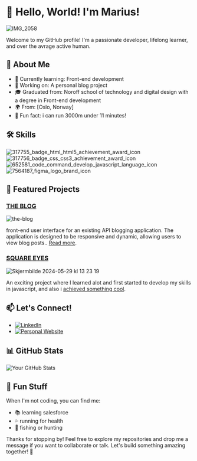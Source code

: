 
# 👋 Hello, World! I'm Marius!
![IMG_2058](https://github.com/marroe01284/marroe01284/assets/143086706/5e328363-fe25-42c8-a94c-7d0bef8cab0e)



Welcome to my GitHub profile! I'm a passionate developer, lifelong learner, and over the avrage active human.

## 🚀 About Me

- 🌱 Currently learning: Front-end development
- 💼 Working on: A personal blog project
- 🎓 Graduated from: Noroff school of technology and digital design  with a degree in Front-end development
- 🌍 From: [Oslo, Norway]
- 🧠 Fun fact: i can run 3000m under 11 minutes!

## 🛠️ Skills

![317755_badge_html_html5_achievement_award_icon](https://github.com/marroe01284/marroe01284/assets/143086706/39e1cca1-50b6-46a4-8e9e-a414ce2af921)![317756_badge_css_css3_achievement_award_icon](https://github.com/marroe01284/marroe01284/assets/143086706/a1cd93c5-29d3-4855-8546-ca7acb5d52cf)
![652581_code_command_develop_javascript_language_icon](https://github.com/marroe01284/marroe01284/assets/143086706/9600521e-b804-421c-951e-ac5e868e9383)![7564187_figma_logo_brand_icon](https://github.com/marroe01284/marroe01284/assets/143086706/496dfdd3-7002-49a9-a294-16b7464567a3)



## 🌟 Featured Projects

### [THE BLOG](https://github.com/marroe01284/The-Blog.git)
![the-blog](https://github.com/marroe01284/marroe01284/assets/143086706/4e0a3d53-c16f-4486-abdf-ac23784afd87)

front-end user interface for an existing API blogging application. The application is designed to be responsive and dynamic, allowing users to view blog posts.. [Read more](https://github.com/marroe01284/The-Blog).

### [SQUARE EYES](https://github.com/marroe01284/CA-task-JS.git)
![Skjermbilde 2024-05-29 kl  13 23 19](https://github.com/marroe01284/marroe01284/assets/143086706/9f5a47da-c727-4ca5-ad0f-e5daa52d921f)

An exciting project where I learned alot and first started to develop my skills in javascript, and also i [achieved something cool](https://github.com/marroe01284/CA-task-JS).

## 📫 Let's Connect!

- [![LinkedIn](https://img.shields.io/badge/LinkedIn-000000?style=flat&logo=linkedin)](www.linkedin.com/in/marius-rønning-774877131)
- [![Personal Website](https://img.shields.io/badge/Website-000000?style=flat&logo=google-chrome)](https://yourwebsite.com)

## 📊 GitHub Stats

![Your GitHub Stats](https://github-readme-stats.vercel.app/api?username=marroe01284&show_icons=true&theme=radical)

## 🎨 Fun Stuff

When I'm not coding, you can find me:
- 📚 learning salesforce
- :sweat_drops: running for health
- :fishing_pole_and_fish: fishing or hunting

Thanks for stopping by! Feel free to explore my repositories and drop me a message if you want to collaborate or talk. Let's build something amazing together! 🚀
